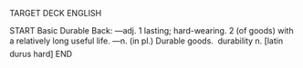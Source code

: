 TARGET DECK
ENGLISH

START
Basic
Durable
Back: —adj. 1 lasting; hard-wearing. 2 (of goods) with a relatively long useful life. —n. (in pl.) Durable goods.  durability n. [latin durus hard]
END
